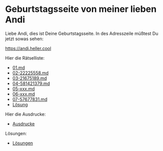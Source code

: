 # Geburtstagsseite von meiner lieben Andi

Liebe Andi, dies ist Deine Geburtstagsseite.
In des Adresszeile müßtest Du jetzt sowas sehen:

https://andi.heller.cool

Hier die Rätselliste:

- [01.md](01.md)
- [02-22225558.md](02-22225558.md)
- [03-21675189.md](03-21675189.md)
- [04-581421379.md](04-581421379.md)
- [05-xxx.md](05-xxx.md)
- [06-xxx.md](06-xxx.md)
- [07-57677831.md](07-57677831.md)
- [Lösung](4723190.md)

Hier die Ausdrucke:

- [Ausdrucke](ausdrucke/index.md)

Lösungen:

- [Lösungen](loesungen/index.md)
